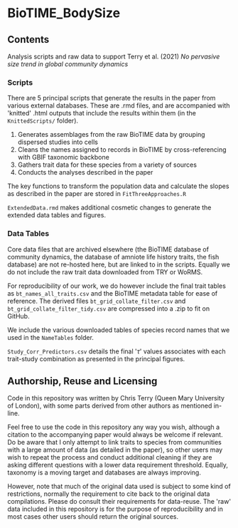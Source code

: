 # BioTIME_BodySize

## Contents

Analysis scripts and raw data to support Terry et al. (2021) *No pervasive size trend in global community dynamics*

### Scripts

There are 5 principal scripts that generate the results in the paper from various external databases. These are .rmd files, and are accompanied with 'knitted' .html outputs that include the results within them (in the `KnittedScripts/` folder).

1. Generates assemblages from the raw BioTIME data by grouping dispersed studies into cells
2. Cleans the names assigned to records in BioTIME by cross-referencing with GBIF taxonomic backbone
3. Gathers trait data for these species from a variety of sources 
4. Conducts the analyses described in the paper

The key functions to transform the population data and calculate the slopes as described in the paper are stored in `FitThreeApproaches.R`

`ExtendedData.rmd` makes additional cosmetic changes to generate the extended data tables and figures. 

### Data Tables

Core data files that are archived elsewhere (the BioTIME database of community dynamics, the database of amniote life history traits, the fish database) are not re-hosted here, but are linked to in the scripts. Equally we do not include the raw trait data downloaded from TRY or WoRMS. 

For reproducibility of our work, we do however include the final trait tables as `bt_names_all_traits.csv` and the BioTIME metadata table for ease of reference. The derived files `bt_grid_collate_filter.csv` and `bt_grid_collate_filter_tidy.csv` are compressed into a .zip to fit on GitHub.

We include the various downloaded tables of species record names that we used in the `NameTables` folder.

`Study_Corr_Predictors.csv` details the final '$\tau$' values associates with each trait-study combination as presented in the principal figures.


## Authorship, Reuse and Licensing

Code in this repository was written by Chris Terry (Queen Mary University of London), with some parts derived from other authors as mentioned in-line. 

Feel free to use the code in this repository any way you wish, although a citation to the accompanying paper would always be welcome if relevant. Do be aware that I only attempt to link traits to species from communities with a large amount of data (as detailed in the paper), so other users may wish to repeat the process and conduct additional cleaning if they are asking different questions with a lower data requirement threshold. Equally, taxonomy is a moving target and databases are always improving. 

However, note that much of the original data used is subject to some kind of restrictions, normally the requirement to cite back to the original data compilations. Please do consult their requirements for data-reuse. The 'raw' data included in this repository is for the purpose of reproducibility and in most cases other users should return the original sources. 

